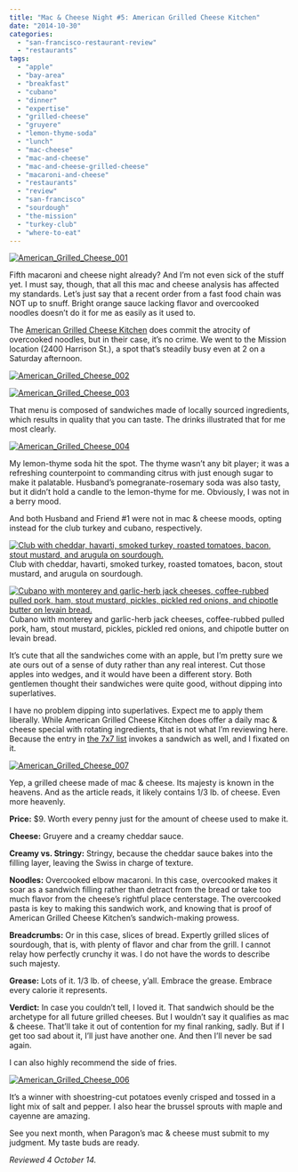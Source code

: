 ```yaml
---
title: "Mac & Cheese Night #5: American Grilled Cheese Kitchen"
date: "2014-10-30"
categories:
  - "san-francisco-restaurant-review"
  - "restaurants"
tags:
  - "apple"
  - "bay-area"
  - "breakfast"
  - "cubano"
  - "dinner"
  - "expertise"
  - "grilled-cheese"
  - "gruyere"
  - "lemon-thyme-soda"
  - "lunch"
  - "mac-cheese"
  - "mac-and-cheese"
  - "mac-and-cheese-grilled-cheese"
  - "macaroni-and-cheese"
  - "restaurants"
  - "review"
  - "san-francisco"
  - "sourdough"
  - "the-mission"
  - "turkey-club"
  - "where-to-eat"
---
```


[![American_Grilled_Cheese_001](http://s3.amazonaws.com/thegourmez-wpmedia/2014/10/American_Grilled_Cheese_001-500x362.jpg)](http://www.thegourmez.com/2014/10/mac-cheese-night-5-american-grilled-cheese-kitchen/american_grilled_cheese_001/)

Fifth macaroni and cheese night already? And I’m not even sick of the stuff yet. I must say, though, that all this mac and cheese analysis has affected my standards. Let’s just say that a recent order from a fast food chain was NOT up to snuff. Bright orange sauce lacking flavor and overcooked noodles doesn’t do it for me as easily as it used to.

The [American Grilled Cheese Kitchen](http://theamericansf.com/) does commit the atrocity of overcooked noodles, but in their case, it’s no crime. We went to the Mission location (2400 Harrison St.), a spot that’s steadily busy even at 2 on a Saturday afternoon.

[![American_Grilled_Cheese_002](http://s3.amazonaws.com/thegourmez-wpmedia/2014/10/American_Grilled_Cheese_002-500x332.jpg)](http://www.thegourmez.com/2014/10/mac-cheese-night-5-american-grilled-cheese-kitchen/american_grilled_cheese_002/)

[![American_Grilled_Cheese_003](http://s3.amazonaws.com/thegourmez-wpmedia/2014/10/American_Grilled_Cheese_003-500x332.jpg)](http://www.thegourmez.com/2014/10/mac-cheese-night-5-american-grilled-cheese-kitchen/american_grilled_cheese_003/)

That menu is composed of sandwiches made of locally sourced ingredients, which results in quality that you can taste. The drinks illustrated that for me most clearly.

[![American_Grilled_Cheese_004](http://s3.amazonaws.com/thegourmez-wpmedia/2014/10/American_Grilled_Cheese_004-500x332.jpg)](http://www.thegourmez.com/2014/10/mac-cheese-night-5-american-grilled-cheese-kitchen/american_grilled_cheese_004/)

My lemon-thyme soda hit the spot. The thyme wasn’t any bit player; it was a refreshing counterpoint to commanding citrus with just enough sugar to make it palatable. Husband’s pomegranate-rosemary soda was also tasty, but it didn’t hold a candle to the lemon-thyme for me. Obviously, I was not in a berry mood.

And both Husband and Friend #1 were not in mac & cheese moods, opting instead for the club turkey and cubano, respectively.




<div class="caption">

[![Club with cheddar, havarti, smoked turkey, roasted tomatoes, bacon, stout mustard, and arugula on sourdough.](http://s3.amazonaws.com/thegourmez-wpmedia/2014/10/American_Grilled_Cheese_005-500x332.jpg)](http://www.thegourmez.com/2014/10/mac-cheese-night-5-american-grilled-cheese-kitchen/american_grilled_cheese_005/) Club with cheddar, havarti, smoked turkey, roasted tomatoes, bacon, stout mustard, and arugula on sourdough.</div>





<div class="caption">

[![Cubano with monterey and garlic-herb jack cheeses, coffee-rubbed pulled pork, ham, stout mustard, pickles, pickled red onions, and chipotle butter on levain bread.](http://s3.amazonaws.com/thegourmez-wpmedia/2014/10/American_Grilled_Cheese_008-500x312.jpg)](http://www.thegourmez.com/2014/10/mac-cheese-night-5-american-grilled-cheese-kitchen/american_grilled_cheese_008/) Cubano with monterey and garlic-herb jack cheeses, coffee-rubbed pulled pork, ham, stout mustard, pickles, pickled red onions, and chipotle butter on levain bread.</div>


It’s cute that all the sandwiches come with an apple, but I’m pretty sure we ate ours out of a sense of duty rather than any real interest. Cut those apples into wedges, and it would have been a different story. Both gentlemen thought their sandwiches were quite good, without dipping into superlatives.

I have no problem dipping into superlatives. Expect me to apply them liberally. While American Grilled Cheese Kitchen does offer a daily mac & cheese special with rotating ingredients, that is not what I’m reviewing here. Because the entry in [the 7x7 list](http://www.7x7.com/eat-drink/10-best-mac-n-cheeses-bay-area) invokes a sandwich as well, and I fixated on it.

[![American_Grilled_Cheese_007](http://s3.amazonaws.com/thegourmez-wpmedia/2014/10/American_Grilled_Cheese_007-500x332.jpg)](http://www.thegourmez.com/2014/10/mac-cheese-night-5-american-grilled-cheese-kitchen/american_grilled_cheese_007/)

Yep, a grilled cheese made of mac & cheese. Its majesty is known in the heavens. And as the article reads, it likely contains 1/3 lb. of cheese. Even more heavenly.

**Price:** $9. Worth every penny just for the amount of cheese used to make it.

**Cheese:** Gruyere and a creamy cheddar sauce.

**Creamy vs. Stringy:** Stringy, because the cheddar sauce bakes into the filling layer, leaving the Swiss in charge of texture.

**Noodles:** Overcooked elbow macaroni. In this case, overcooked makes it soar as a sandwich filling rather than detract from the bread or take too much flavor from the cheese’s rightful place centerstage. The overcooked pasta is key to making this sandwich work, and knowing that is proof of American Grilled Cheese Kitchen’s sandwich-making prowess.

**Breadcrumbs:** Or in this case, slices of bread. Expertly grilled slices of sourdough, that is, with plenty of flavor and char from the grill. I cannot relay how perfectly crunchy it was. I do not have the words to describe such majesty.

**Grease:** Lots of it. 1/3 lb. of cheese, y’all. Embrace the grease. Embrace every calorie it represents.

**Verdict:** In case you couldn’t tell, I loved it. That sandwich should be the archetype for all future grilled cheeses. But I wouldn’t say it qualifies as mac & cheese. That’ll take it out of contention for my final ranking, sadly. But if I get too sad about it, I’ll just have another one. And then I’ll never be sad again.

I can also highly recommend the side of fries.

[![American_Grilled_Cheese_006](http://s3.amazonaws.com/thegourmez-wpmedia/2014/10/American_Grilled_Cheese_006-500x332.jpg)](http://www.thegourmez.com/2014/10/mac-cheese-night-5-american-grilled-cheese-kitchen/american_grilled_cheese_006/)

It’s a winner with shoestring-cut potatoes evenly crisped and tossed in a light mix of salt and pepper. I also hear the brussel sprouts with maple and cayenne are amazing.

See you next month, when Paragon’s mac & cheese must submit to my judgment. My taste buds are ready.

_Reviewed 4 October 14._
